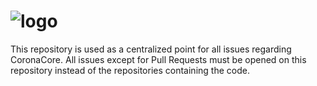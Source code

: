 # ![logo](http://www.imgbox.de/users/public/images/FCVDJWsmbn.png)

This repository is used as a centralized point for all issues regarding CoronaCore.
All issues except for Pull Requests must be opened on this repository instead of the repositories containing the code.
